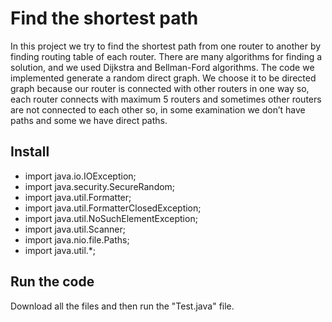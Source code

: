 # Find the shortest path
In this project we try to find the shortest path from one router to another by finding routing table of each router.
There are many algorithms for finding a solution, and we used Dijkstra and Bellman-Ford algorithms. The code we implemented generate a random direct graph. We choose it to be directed graph because our router is connected with other routers in one way so, each router connects with maximum 5 routers and sometimes other routers are not connected to each other so, in some examination we don’t have paths and some we have direct paths.
## Install
* import java.io.IOException;
* import java.security.SecureRandom;
* import java.util.Formatter;
* import java.util.FormatterClosedException;
* import java.util.NoSuchElementException;
* import java.util.Scanner;
* import java.nio.file.Paths;
* import java.util.*;
## Run the code
Download all the files and then run the "Test.java" file.
